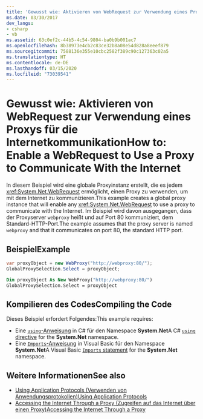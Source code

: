 ```yaml
---
title: 'Gewusst wie: Aktivieren von WebRequest zur Verwendung eines Proxys für die Internetkommunikation'
ms.date: 03/30/2017
dev_langs:
- csharp
- vb
ms.assetid: 63c0ef2c-44b5-4c54-9804-ba0b9b001ac7
ms.openlocfilehash: 8b38973e4cb2c83ce32b8a08e54d828a8eeef879
ms.sourcegitcommit: 7588136e355e10cbc2582f389c90c127363c02a5
ms.translationtype: HT
ms.contentlocale: de-DE
ms.lasthandoff: 03/15/2020
ms.locfileid: "73039541"
---
```

# <a name="how-to-enable-a-webrequest-to-use-a-proxy-to-communicate-with-the-internet"></a><span data-ttu-id="17276-102">Gewusst wie: Aktivieren von WebRequest zur Verwendung eines Proxys für die Internetkommunikation</span><span class="sxs-lookup"><span data-stu-id="17276-102">How to: Enable a WebRequest to Use a Proxy to Communicate With the Internet</span></span>

<span data-ttu-id="17276-103">In diesem Beispiel wird eine globale Proxyinstanz erstellt, die es jedem <xref:System.Net.WebRequest> ermöglicht, einen Proxy zu verwenden, um mit dem Internet zu kommunizieren.</span><span class="sxs-lookup"><span data-stu-id="17276-103">This example creates a global proxy instance that will enable any <xref:System.Net.WebRequest> to use a proxy to communicate with the Internet.</span></span> <span data-ttu-id="17276-104">Im Beispiel wird davon ausgegangen, dass der Proxyserver `webproxy` heißt und auf Port 80 kommuniziert, dem Standard-HTTP-Port.</span><span class="sxs-lookup"><span data-stu-id="17276-104">The example assumes that the proxy server is named `webproxy` and that it communicates on port 80, the standard HTTP port.</span></span>

## <a name="example"></a><span data-ttu-id="17276-105">Beispiel</span><span class="sxs-lookup"><span data-stu-id="17276-105">Example</span></span>

```csharp
var proxyObject = new WebProxy("http://webproxy:80/");
GlobalProxySelection.Select = proxyObject;
```

```vb
Dim proxyObject As New WebProxy("http://webproxy:80/")
GlobalProxySelection.Select = proxyObject
```

## <a name="compiling-the-code"></a><span data-ttu-id="17276-106">Kompilieren des Codes</span><span class="sxs-lookup"><span data-stu-id="17276-106">Compiling the Code</span></span>

<span data-ttu-id="17276-107">Dieses Beispiel erfordert Folgendes:</span><span class="sxs-lookup"><span data-stu-id="17276-107">This example requires:</span></span>

- <span data-ttu-id="17276-108">Eine [`using`-Anweisung](../../csharp/language-reference/keywords/using-directive.md) in C# für den Namespace **System.Net**</span><span class="sxs-lookup"><span data-stu-id="17276-108">A C# [`using` directive](../../csharp/language-reference/keywords/using-directive.md) for the **System.Net** namespace.</span></span>
- <span data-ttu-id="17276-109">Eine [`Imports`-Anweisung](../../visual-basic/language-reference/statements/imports-statement-net-namespace-and-type.md) in Visual Basic für den Namespace **System.Net**</span><span class="sxs-lookup"><span data-stu-id="17276-109">A Visual Basic [`Imports` statement](../../visual-basic/language-reference/statements/imports-statement-net-namespace-and-type.md) for the **System.Net** namespace.</span></span>

## <a name="see-also"></a><span data-ttu-id="17276-110">Weitere Informationen</span><span class="sxs-lookup"><span data-stu-id="17276-110">See also</span></span>

- [<span data-ttu-id="17276-111">Using Application Protocols (Verwenden von Anwendungsprotokollen)</span><span class="sxs-lookup"><span data-stu-id="17276-111">Using Application Protocols</span></span>](using-application-protocols.md)
- [<span data-ttu-id="17276-112">Accessing the Internet Through a Proxy (Zugreifen auf das Internet über einen Proxy)</span><span class="sxs-lookup"><span data-stu-id="17276-112">Accessing the Internet Through a Proxy</span></span>](accessing-the-internet-through-a-proxy.md)

